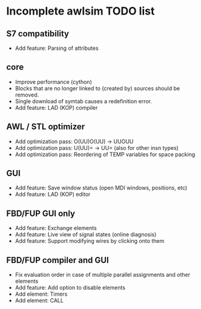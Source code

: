 # Incomplete awlsim TODO list

## S7 compatibility

* Add feature: Parsing of attributes

## core

* Improve performance (cython)
* Blocks that are no longer linked to (created by) sources should be removed.
* Single download of symtab causes a redefinition error.
* Add feature: LAD (KOP) compiler

## AWL / STL optimizer

* Add optimization pass: O(UU)O(UU) -> UUOUU
* Add optimization pass: U(UU)= -> UU=  (also for other insn types)
* Add optimization pass: Reordering of TEMP variables for space packing

## GUI

* Add feature: Save window status (open MDI windows, positions, etc)
* Add feature: LAD (KOP) editor

## FBD/FUP GUI only

* Add feature: Exchange elements
* Add feature: Live view of signal states (online diagnosis)
* Add feature: Support modifying wires by clicking onto them

## FBD/FUP compiler and GUI

* Fix evaluation order in case of multiple parallel assignments and other elements
* Add feature: Add option to disable elements
* Add element: Timers
* Add element: CALL
